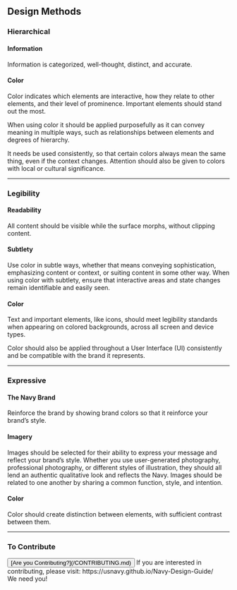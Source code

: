 ## Design Methods

### Hierarchical

#### Information

Information is categorized, well-thought, distinct, and accurate.

#### Color 

Color indicates which elements are interactive, how they relate to other elements, and their level of prominence. Important elements should stand out the most.  

When using color it should be applied purposefully as it can convey meaning in multiple ways, such as relationships between elements and degrees of hierarchy. 

It needs be used consistently, so that certain colors always mean the same thing, even if the context changes. Attention should also be given to colors with local or cultural significance. 

<hr>

### Legibility

#### Readability

All content should be visible while the surface morphs, without clipping content.

#### Subtlety

Use color in subtle ways, whether that means conveying sophistication, emphasizing content or context, or suiting content in some other way. When using color with subtlety, ensure that interactive areas and state changes remain identifiable and easily seen.

#### Color

Text and important elements, like icons, should meet legibility standards when appearing on colored backgrounds, across all screen and device types. 

Color should also be applied throughout a User Interface (UI) consistently and be compatible with the brand it represents.

<hr>

### Expressive

#### The Navy Brand

Reinforce the brand by showing brand colors so that it reinforce your brand’s style.

#### Imagery

Images should be selected for their ability to express your message and reflect your brand’s style. Whether you use user-generated photography, professional photography, or different styles of illustration, they should all lend an authentic qualitative look and  reflects the Navy. Images should be related to one another by sharing a common function, style, and intention.

#### Color

Color should create distinction between elements, with sufficient contrast between them.

<hr>

### To Contribute<br>
<button id="contribute-guidance">
[Are you Contributing?](/CONTRIBUTING.md)
</button>  
<span class="contribute-comment">If you are interested in contributing, please visit: https://usnavy.github.io/Navy-Design-Guide/ <br>We need you!</span>
<br>
<br>

